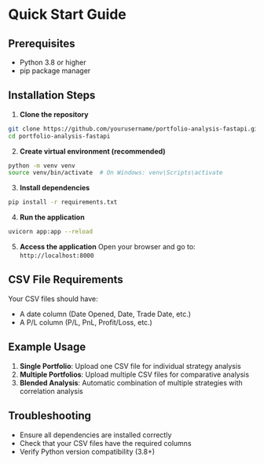 # Quick Start Guide

## Prerequisites

- Python 3.8 or higher
- pip package manager

## Installation Steps

1. **Clone the repository**
```bash
git clone https://github.com/yourusername/portfolio-analysis-fastapi.git
cd portfolio-analysis-fastapi
```

2. **Create virtual environment (recommended)**
```bash
python -m venv venv
source venv/bin/activate  # On Windows: venv\Scripts\activate
```

3. **Install dependencies**
```bash
pip install -r requirements.txt
```

4. **Run the application**
```bash
uvicorn app:app --reload
```

5. **Access the application**
Open your browser and go to: `http://localhost:8000`

## CSV File Requirements

Your CSV files should have:
- A date column (Date Opened, Date, Trade Date, etc.)
- A P/L column (P/L, PnL, Profit/Loss, etc.)

## Example Usage

1. **Single Portfolio**: Upload one CSV file for individual strategy analysis
2. **Multiple Portfolios**: Upload multiple CSV files for comparative analysis
3. **Blended Analysis**: Automatic combination of multiple strategies with correlation analysis

## Troubleshooting

- Ensure all dependencies are installed correctly
- Check that your CSV files have the required columns
- Verify Python version compatibility (3.8+)
